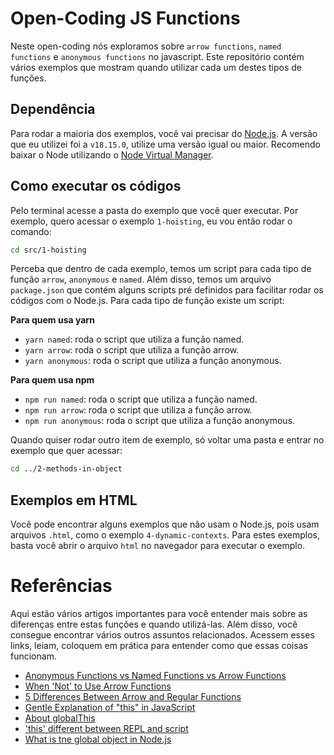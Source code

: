 # Open-Coding JS Functions

Neste open-coding nós exploramos sobre `arrow functions`, `named functions` e `anonymous functions` no javascript. Este repositório contém vários exemplos que mostram quando utilizar cada um destes tipos de funções.

## Dependência

Para rodar a maioria dos exemplos, você vai precisar do [Node.js](https://nodejs.org/en). A versão que eu utilizei foi a `v18.15.0`, utilize uma versão igual ou maior. Recomendo baixar o Node utilizando o [Node Virtual Manager](https://github.com/nvm-sh/nvm).

## Como executar os códigos

Pelo terminal acesse a pasta do exemplo que você quer executar. Por exemplo, quero acessar o exemplo `1-hoisting`, eu vou então rodar o comando:

```bash
cd src/1-hoisting
```

Perceba que dentro de cada exemplo, temos um script para cada tipo de função `arrow`, `anonymous` e `named`. Além disso, temos um arquivo `package.json` que contém alguns scripts pré definidos para facilitar rodar os códigos com o Node.js. Para cada tipo de função existe um script:

**Para quem usa yarn**

- `yarn named`: roda o script que utiliza a função named.
- `yarn arrow`: roda o script que utiliza a função arrow.
- `yarn anonymous`: roda o script que utiliza a função anonymous.

**Para quem usa npm**

- `npm run named`: roda o script que utiliza a função named.
- `npm run arrow`: roda o script que utiliza a função arrow.
- `npm run anonymous`: roda o script que utiliza a função anonymous.

Quando quiser rodar outro item de exemplo, só voltar uma pasta e entrar no exemplo que quer acessar:

```bash
cd ../2-methods-in-object
```

## Exemplos em HTML

Você pode encontrar alguns exemplos que não usam o Node.js, pois usam arquivos `.html`, como o exemplo `4-dynamic-contexts`. Para estes exemplos, basta você abrir o arquivo `html` no navegador para executar o exemplo.

# Referências

Aqui estão vários artigos importantes para você entender mais sobre as diferenças entre estas funções e quando utilizá-las. Além disso, você consegue encontrar vários outros assuntos relacionados. Acessem esses links, leiam, coloquem em prática para entender como que essas coisas funcionam.

- [Anonymous Functions vs Named Functions vs Arrow Functions](https://dev.to/mathlete/anonymous-functions-vs-named-functions-vs-arrow-functions-57pm)
- [When 'Not' to Use Arrow Functions](https://dmitripavlutin.com/when-not-to-use-arrow-functions-in-javascript/)
- [5 Differences Between Arrow and Regular Functions](https://dmitripavlutin.com/differences-between-arrow-and-regular-functions/)
- [Gentle Explanation of "this" in JavaScript](https://dmitripavlutin.com/gentle-explanation-of-this-in-javascript/#32-pitfall-separating-method-from-its-object)
- [About globalThis](https://developer.mozilla.org/en-US/docs/Web/JavaScript/Reference/Global_Objects/globalThis)
- ['this' different between REPL and script](https://stackoverflow.com/questions/20861049/this-different-between-repl-and-script)
- [What is tne global object in Node.js](https://stackoverflow.com/questions/43627622/what-is-the-global-object-in-nodejs)